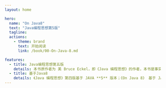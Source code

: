 ```yaml
---
layout: home

hero:
  name: "On Java8"
  text: "Java编程思想第5版"
  tagline: 
  actions:
    - theme: brand
      text: 开始阅读
      link: /book/00-On-Java-8.md

features:
  - title: Java编程思想第五版
    details: 本书原作者为 美 Bruce Eckel，即《Java 编程思想》的作者，本书是事实上的 《Java 编程思想》第五版
  - title: 基于Java8
    details: 《Java 编程思想》第四版基于 JAVA **5** 版本；《On Java 8》 基于 JAVA **8** 版本。
---
```


